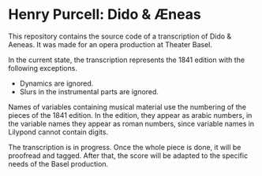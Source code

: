 # Henry Purcell: Dido & Æneas

This repository contains the source code of a transcription of Dido &
Aeneas. It was made for an opera production at Theater Basel.

In the current state, the transcription represents the 1841 edition
with the following exceptions.

- Dynamics are ignored.
- Slurs in the instrumental parts are ignored.

Names of variables containing musical material use the numbering of
the pieces of the 1841 edition. In the edition, they appear as arabic
numbers, in the variable names they appear as roman numbers, since
variable names in Lilypond cannot contain digits.


The transcription is in progress. Once the whole piece is done, it
will be proofread and tagged. After that, the score will be adapted to
the specific needs of the Basel production.
